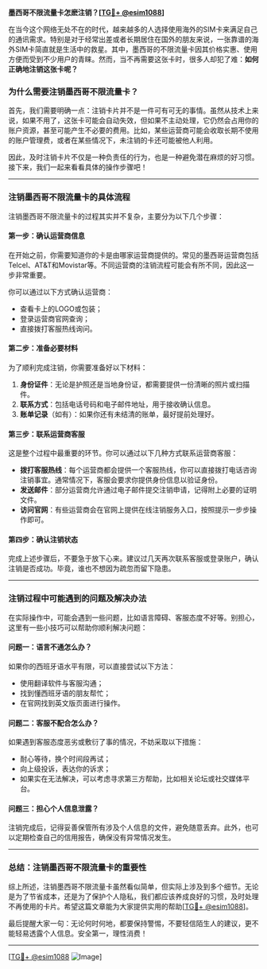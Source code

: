 **墨西哥不限流量卡怎麽注销？[[TG💪+ @esim1088](https://t.me/s/esim1088)]**

在当今这个网络无处不在的时代，越来越多的人选择使用海外的SIM卡来满足自己的通讯需求。特别是对于经常出差或者长期居住在国外的朋友来说，一张靠谱的海外SIM卡简直就是生活中的救星。其中，墨西哥的不限流量卡因其价格实惠、使用方便而受到不少用户的青睐。然而，当不再需要这张卡时，很多人却犯了难：**如何正确地注销这张卡呢？**

### **为什么需要注销墨西哥不限流量卡？**

首先，我们需要明确一点：注销卡片并不是一件可有可无的事情。虽然从技术上来说，如果不用了，这张卡可能会自动失效，但如果不主动处理，它仍然会占用你的账户资源，甚至可能产生不必要的费用。比如，某些运营商可能会收取长期不使用的账户管理费，或者在某些情况下，未注销的卡还可能被他人利用。

因此，及时注销卡片不仅是一种负责任的行为，也是一种避免潜在麻烦的好习惯。接下来，我们一起来看看具体的操作步骤吧！

---

### **注销墨西哥不限流量卡的具体流程**

注销墨西哥不限流量卡的过程其实并不复杂，主要分为以下几个步骤：

#### **第一步：确认运营商信息**
在开始之前，你需要知道你的卡是由哪家运营商提供的。常见的墨西哥运营商包括Telcel、AT&T和Movistar等。不同运营商的注销流程可能会有所不同，因此这一步非常重要。

你可以通过以下方式确认运营商：
- 查看卡上的LOGO或包装；
- 登录运营商官网查询；
- 直接拨打客服热线询问。

#### **第二步：准备必要材料**
为了顺利完成注销，你需要准备好以下材料：
1. **身份证件**：无论是护照还是当地身份证，都需要提供一份清晰的照片或扫描件。
2. **联系方式**：包括电话号码和电子邮件地址，用于接收确认信息。
3. **账单记录**（如有）：如果你还有未结清的账单，最好提前处理好。

#### **第三步：联系运营商客服**
这是整个过程中最重要的环节。你可以通过以下几种方式联系运营商客服：
- **拨打客服热线**：每个运营商都会提供一个客服热线，你可以直接拨打电话咨询注销事宜。通常情况下，客服会要求你提供身份信息以验证身份。
- **发送邮件**：部分运营商允许通过电子邮件提交注销申请，记得附上必要的证明文件。
- **访问官网**：有些运营商会在官网上提供在线注销服务入口，按照提示一步步操作即可。

#### **第四步：确认注销状态**
完成上述步骤后，不要急于放下心来。建议过几天再次联系客服或登录账户，确认注销是否成功。毕竟，谁也不想因为疏忽而留下隐患。

---

### **注销过程中可能遇到的问题及解决办法**

在实际操作中，可能会遇到一些问题，比如语言障碍、客服态度不好等。别担心，这里有一些小技巧可以帮助你顺利解决问题：

#### **问题一：语言不通怎么办？**
如果你的西班牙语水平有限，可以直接尝试以下方法：
- 使用翻译软件与客服沟通；
- 找到懂西班牙语的朋友帮忙；
- 在官网找到英文版页面进行操作。

#### **问题二：客服不配合怎么办？**
如果遇到客服态度恶劣或敷衍了事的情况，不妨采取以下措施：
- 耐心等待，换个时间段再试；
- 向上级投诉，表达你的诉求；
- 如果实在无法解决，可以考虑寻求第三方帮助，比如相关论坛或社交媒体平台。

#### **问题三：担心个人信息泄露？**
注销完成后，记得妥善保管所有涉及个人信息的文件，避免随意丢弃。此外，也可以定期检查自己的信用报告，确保没有异常情况发生。

---

### **总结：注销墨西哥不限流量卡的重要性**

综上所述，注销墨西哥不限流量卡虽然看似简单，但实际上涉及到多个细节。无论是为了节省成本，还是为了保护个人隐私，我们都应该养成良好的习惯，及时处理不再使用的卡片。希望这篇文章能为大家提供实用的帮助[[TG💪+ @esim1088](https://t.me/s/esim1088)]。

最后提醒大家一句：无论何时何地，都要保持警惕，不要轻信陌生人的建议，更不能轻易透露个人信息。安全第一，理性消费！

---

[[TG💪+ @esim1088](https://t.me/s/esim1088) ![Image](https://i.postimg.cc/4NQfJmqS/Snipaste-2025-05-13-00-14-12.png)]